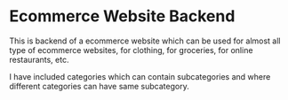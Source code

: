 # Ecommerce Website Backend

This is backend of a ecommerce website which can be used for almost all type of ecommerce  websites, for clothing, for groceries, for online restaurants, etc.

I have included categories which can contain subcategories and where different categories can have same subcategory. 

